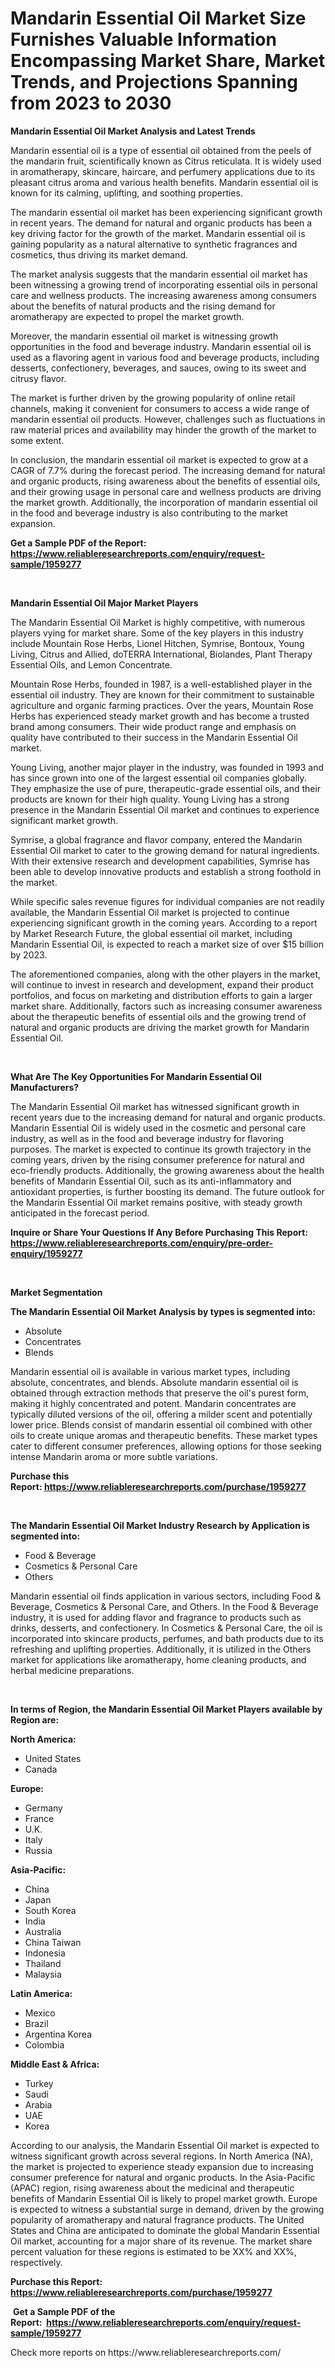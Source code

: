 <p><h1>Mandarin Essential Oil Market Size Furnishes Valuable Information Encompassing Market Share, Market Trends, and Projections Spanning from 2023 to 2030</h1></p><p><strong>Mandarin Essential Oil Market Analysis and Latest Trends</strong></p>
<p><p>Mandarin essential oil is a type of essential oil obtained from the peels of the mandarin fruit, scientifically known as Citrus reticulata. It is widely used in aromatherapy, skincare, haircare, and perfumery applications due to its pleasant citrus aroma and various health benefits. Mandarin essential oil is known for its calming, uplifting, and soothing properties.</p><p>The mandarin essential oil market has been experiencing significant growth in recent years. The demand for natural and organic products has been a key driving factor for the growth of the market. Mandarin essential oil is gaining popularity as a natural alternative to synthetic fragrances and cosmetics, thus driving its market demand.</p><p>The market analysis suggests that the mandarin essential oil market has been witnessing a growing trend of incorporating essential oils in personal care and wellness products. The increasing awareness among consumers about the benefits of natural products and the rising demand for aromatherapy are expected to propel the market growth.</p><p>Moreover, the mandarin essential oil market is witnessing growth opportunities in the food and beverage industry. Mandarin essential oil is used as a flavoring agent in various food and beverage products, including desserts, confectionery, beverages, and sauces, owing to its sweet and citrusy flavor.</p><p>The market is further driven by the growing popularity of online retail channels, making it convenient for consumers to access a wide range of mandarin essential oil products. However, challenges such as fluctuations in raw material prices and availability may hinder the growth of the market to some extent.</p><p>In conclusion, the mandarin essential oil market is expected to grow at a CAGR of 7.7% during the forecast period. The increasing demand for natural and organic products, rising awareness about the benefits of essential oils, and their growing usage in personal care and wellness products are driving the market growth. Additionally, the incorporation of mandarin essential oil in the food and beverage industry is also contributing to the market expansion.</p></p>
<p><strong>Get a Sample PDF of the Report:&nbsp; <a href="https://www.reliableresearchreports.com/enquiry/request-sample/1959277">https://www.reliableresearchreports.com/enquiry/request-sample/1959277</a></strong></p>
<p>&nbsp;</p>
<p><strong>Mandarin Essential Oil Major Market Players</strong></p>
<p><p>The Mandarin Essential Oil Market is highly competitive, with numerous players vying for market share. Some of the key players in this industry include Mountain Rose Herbs, Lionel Hitchen, Symrise, Bontoux, Young Living, Citrus and Allied, doTERRA International, Biolandes, Plant Therapy Essential Oils, and Lemon Concentrate.</p><p>Mountain Rose Herbs, founded in 1987, is a well-established player in the essential oil industry. They are known for their commitment to sustainable agriculture and organic farming practices. Over the years, Mountain Rose Herbs has experienced steady market growth and has become a trusted brand among consumers. Their wide product range and emphasis on quality have contributed to their success in the Mandarin Essential Oil market.</p><p>Young Living, another major player in the industry, was founded in 1993 and has since grown into one of the largest essential oil companies globally. They emphasize the use of pure, therapeutic-grade essential oils, and their products are known for their high quality. Young Living has a strong presence in the Mandarin Essential Oil market and continues to experience significant market growth.</p><p>Symrise, a global fragrance and flavor company, entered the Mandarin Essential Oil market to cater to the growing demand for natural ingredients. With their extensive research and development capabilities, Symrise has been able to develop innovative products and establish a strong foothold in the market.</p><p>While specific sales revenue figures for individual companies are not readily available, the Mandarin Essential Oil market is projected to continue experiencing significant growth in the coming years. According to a report by Market Research Future, the global essential oil market, including Mandarin Essential Oil, is expected to reach a market size of over $15 billion by 2023.</p><p>The aforementioned companies, along with the other players in the market, will continue to invest in research and development, expand their product portfolios, and focus on marketing and distribution efforts to gain a larger market share. Additionally, factors such as increasing consumer awareness about the therapeutic benefits of essential oils and the growing trend of natural and organic products are driving the market growth for Mandarin Essential Oil.</p></p>
<p>&nbsp;</p>
<p><strong>What Are The Key Opportunities For Mandarin Essential Oil Manufacturers?</strong></p>
<p><p>The Mandarin Essential Oil market has witnessed significant growth in recent years due to the increasing demand for natural and organic products. Mandarin Essential Oil is widely used in the cosmetic and personal care industry, as well as in the food and beverage industry for flavoring purposes. The market is expected to continue its growth trajectory in the coming years, driven by the rising consumer preference for natural and eco-friendly products. Additionally, the growing awareness about the health benefits of Mandarin Essential Oil, such as its anti-inflammatory and antioxidant properties, is further boosting its demand. The future outlook for the Mandarin Essential Oil market remains positive, with steady growth anticipated in the forecast period.</p></p>
<p><strong>Inquire or Share Your Questions If Any Before Purchasing This Report: <a href="https://www.reliableresearchreports.com/enquiry/pre-order-enquiry/1959277">https://www.reliableresearchreports.com/enquiry/pre-order-enquiry/1959277</a></strong></p>
<p>&nbsp;</p>
<p><strong>Market Segmentation</strong></p>
<p><strong>The Mandarin Essential Oil Market Analysis by types is segmented into:</strong></p>
<p><ul><li>Absolute</li><li>Concentrates</li><li>Blends</li></ul></p>
<p><p>Mandarin essential oil is available in various market types, including absolute, concentrates, and blends. Absolute mandarin essential oil is obtained through extraction methods that preserve the oil's purest form, making it highly concentrated and potent. Mandarin concentrates are typically diluted versions of the oil, offering a milder scent and potentially lower price. Blends consist of mandarin essential oil combined with other oils to create unique aromas and therapeutic benefits. These market types cater to different consumer preferences, allowing options for those seeking intense Mandarin aroma or more subtle variations.</p></p>
<p><strong>Purchase this Report:&nbsp;<a href="https://www.reliableresearchreports.com/purchase/1959277">https://www.reliableresearchreports.com/purchase/1959277</a></strong></p>
<p>&nbsp;</p>
<p><strong>The Mandarin Essential Oil Market Industry Research by Application is segmented into:</strong></p>
<p><ul><li>Food & Beverage</li><li>Cosmetics & Personal Care</li><li>Others</li></ul></p>
<p><p>Mandarin essential oil finds application in various sectors, including Food & Beverage, Cosmetics & Personal Care, and Others. In the Food & Beverage industry, it is used for adding flavor and fragrance to products such as drinks, desserts, and confectionery. In Cosmetics & Personal Care, the oil is incorporated into skincare products, perfumes, and bath products due to its refreshing and uplifting properties. Additionally, it is utilized in the Others market for applications like aromatherapy, home cleaning products, and herbal medicine preparations.</p></p>
<p>&nbsp;</p>
<p><strong>In terms of Region, the Mandarin Essential Oil Market Players available by Region are:</strong></p>
<p>
    <p> <strong> North America: </strong>
        <ul>
            <li>United States</li>
            <li>Canada</li>
        </ul>
        </p> 
    <p> <strong> Europe: </strong>
        <ul>
            <li>Germany</li>
            <li>France</li>
            <li>U.K.</li>
            <li>Italy</li>
            <li>Russia</li>
        </ul>
        </p> 
    <p> <strong> Asia-Pacific: </strong>
        <ul>
            <li>China</li>
            <li>Japan</li>
            <li>South Korea</li>
            <li>India</li>
            <li>Australia</li>
            <li>China Taiwan</li>
            <li>Indonesia</li>
            <li>Thailand</li>
            <li>Malaysia</li>
        </ul>
        </p> 
    <p> <strong> Latin America: </strong>
        <ul>
            <li>Mexico</li>
            <li>Brazil</li>
            <li>Argentina Korea</li>
            <li>Colombia</li>
        </ul>
        </p> 
    <p> <strong> Middle East & Africa: </strong>
        <ul>
            <li>Turkey</li>
            <li>Saudi</li>
            <li>Arabia</li>
            <li>UAE</li>
            <li>Korea</li>
        </ul>
    </p>
    </p>
<p><p>According to our analysis, the Mandarin Essential Oil market is expected to witness significant growth across several regions. In North America (NA), the market is projected to experience steady expansion due to increasing consumer preference for natural and organic products. In the Asia-Pacific (APAC) region, rising awareness about the medicinal and therapeutic benefits of Mandarin Essential Oil is likely to propel market growth. Europe is expected to witness a substantial surge in demand, driven by the growing popularity of aromatherapy and natural fragrance products. The United States and China are anticipated to dominate the global Mandarin Essential Oil market, accounting for a major share of its revenue. The market share percent valuation for these regions is estimated to be XX% and XX%, respectively.</p></p>
<p><strong>Purchase this Report: <a href="https://www.reliableresearchreports.com/purchase/1959277">https://www.reliableresearchreports.com/purchase/1959277</a></strong></p>
<p>&nbsp;<strong>Get a Sample PDF of the Report:&nbsp;&nbsp;<a href="https://www.reliableresearchreports.com/enquiry/request-sample/1959277">https://www.reliableresearchreports.com/enquiry/request-sample/1959277</a></strong></p>
<p><strong></strong></p>
<p>Check more reports on https://www.reliableresearchreports.com/</p>